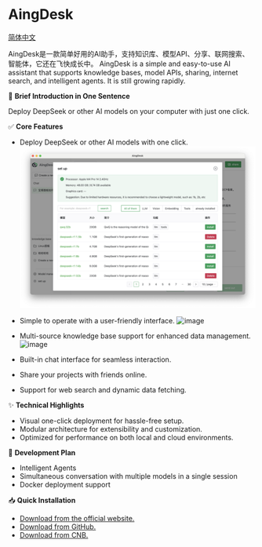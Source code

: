 # AingDesk

[简体中文](README.zh_cn.md)

AingDesk是一款简单好用的AI助手，支持知识库、模型API、分享、联网搜索、智能体，它还在飞快成长中。
AingDesk is a simple and easy-to-use AI assistant that supports knowledge bases, model APIs, sharing, internet search, and intelligent agents. It is still growing rapidly.

🚀 **Brief Introduction in One Sentence**  

Deploy DeepSeek or other AI models on your computer with just one click.

✅ **Core Features**  

- Deploy DeepSeek or other AI models with one click.
  ![image](.github/assets/img/1_en.png)

  
- Simple to operate with a user-friendly interface.
  ![image](https://github.com/user-attachments/assets/2c7a419b-aeaa-4b5a-8c80-6bee720d366c)

- Multi-source knowledge base support for enhanced data management.
  ![image](https://github.com/user-attachments/assets/51a9dc96-ba1c-419d-9d27-1be6268778da)


- Built-in chat interface for seamless interaction.  
- Share your projects with friends online.  
- Support for web search and dynamic data fetching.  


✨ **Technical Highlights**  

- Visual one-click deployment for hassle-free setup.  
- Modular architecture for extensibility and customization.  
- Optimized for performance on both local and cloud environments.  

🎯 **Development Plan**  

- Intelligent Agents
- Simultaneous conversation with multiple models in a single session
- Docker deployment support

📥 **Quick Installation**  

- [Download from the official website.](https://www.aingdesk.com/en/download.html)  
- [Download from GitHub.](https://github.com/aingdesk/AingDesk/releases)  
- [Download from CNB.](https://cnb.cool/aingdesk/AingDesk/-/releases/)  
